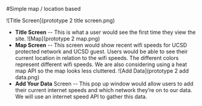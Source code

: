 #Simple map / location based

![Title Screen](prototype 2 title screen.png)
* **Title Screen** -- This is what a user would see the first time they view the site.
![Map](prototype 2 map.png)
* **Map Screen** -- This screen would show recent wifi speeds for UCSD protected network and UCSD guest. Users would be able to see their current location in relation to the wifi speeds. The different colors represent different wifi speeds. We are also considering using a heat map API so the map looks less cluttered.
![Add Data](prototype 2 add data.png)
* **Add Your Data** Screen -- This pop up window would allow users to add their current internet speeds and which network they’re on to our data. We will use an internet speed API to gather this data. 
